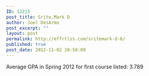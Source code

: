 ```yaml
---
ID: 12215
post_title: Srite,Mark D
author: Joel DesArmo
post_excerpt: ""
layout: post
permalink: http://effrtlss.com/sritemark-d-6/
published: true
post_date: 2012-11-02 20:50:09
---
```

<p>Average GPA in Spring 2012 for first course listed: 3.789</p>
